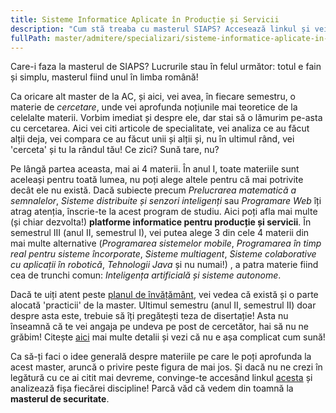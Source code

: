 ```yaml
---
title: Sisteme Informatice Aplicate în Producție și Servicii
description: "Cum stă treaba cu masterul SIAPS? Accesează linkul și vei afla mai multe! "
fullPath: master/admitere/specializari/sisteme-informatice-aplicate-in-productie-si-servicii
---
```

Care-i faza la masterul de SIAPS? Lucrurile stau în felul următor: totul e fain și simplu, masterul fiind unul în limba română!

Ca oricare alt master de la AC, și aici, vei avea, în fiecare semestru, o materie de *cercetare*, unde vei aprofunda noțiunile mai teoretice de la celelalte materii. Vorbim imediat și despre ele, dar stai să o lămurim pe-asta cu cercetarea. Aici vei citi articole de specialitate, vei analiza ce au făcut alții deja, vei compara ce au făcut unii și alții și, nu în ultimul rând, vei 'cerceta' și tu la rândul tău! Ce zici? Sună tare, nu? 

Pe lângă partea aceasta, mai ai 4 materii. În anul I, toate materiile sunt aceleași pentru toată lumea, nu poți alege altele pentru că mai potrivite decât ele nu există. Dacă subiecte precum *Prelucrarea matematică a semnalelor*, *Sisteme distribuite și senzori inteligenți* sau *Programare Web* îți atrag atenția, înscrie-te la acest program de studiu. Aici poți afla mai multe (și chiar dezvolta!) **platforme informatice pentru producție și servicii**. În semestrul III (anul II, semestrul I), vei putea alege 3 din cele 4 materii din mai multe alternative (*Programarea sistemelor mobile*, *Programarea în timp real pentru sisteme încorporate*, *Sisteme multiagent*, *Sisteme colaborative cu aplicații în robotică*, *Tehnologii Java* și nu numai!) , a patra materie fiind cea de trunchi comun: *Inteligența artificială și sisteme autonome*. 

Dacă te uiți atent peste [planul de învățământ](https://ac.upt.ro/specializari/sisteme-informatice-aplicate-in-productie-si-servicii-siaps/), vei vedea că există și o parte alocată 'practicii' de la master. Ultimul semestru (anul II, semestrul II) doar despre asta este, trebuie să îți pregătești teza de disertație! Asta nu înseamnă că te vei angaja pe undeva pe post de cercetător, hai să nu ne grăbim! Citește [aici](https://ac.upt.ro/practica-master/) mai multe detalii și vezi că nu e așa complicat cum sună!

Ca să-ți faci o idee generală despre materiile pe care le poți aprofunda la acest master, aruncă o privire peste figura de mai jos. Și dacă nu ne crezi în legătură cu ce ai citit mai devreme, convinge-te accesând linkul [acesta](https://ac.upt.ro/specializari/sisteme-informatice-aplicate-in-productie-si-servicii-siaps/) și analizează fișa fiecărei discipline! Parcă văd că vedem din toamnă la **masterul de securitate**.

<Fig src="/uploads/siaps.png" alt="Ce poți învăța la masterul SIAPS?" caption="Ce poți învăța la masterul SIAPS?"></Fig>